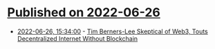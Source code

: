 # [Published on 2022-06-26](index.md)

* [2022-06-26, 15:34:00](https://tech.slashdot.org/story/22/06/26/0342229/tim-berners-lee-skeptical-of-web3-touts-decentralized-internet-without-blockchain?utm_source=rss1.0mainlinkanon&utm_medium=feed) - [Tim Berners-Lee Skeptical of Web3, Touts Decentralized Internet Without Blockchain](https://tech.slashdot.org/story/22/06/26/0342229/tim-berners-lee-skeptical-of-web3-touts-decentralized-internet-without-blockchain?utm_source=rss1.0mainlinkanon&utm_medium=feed)
